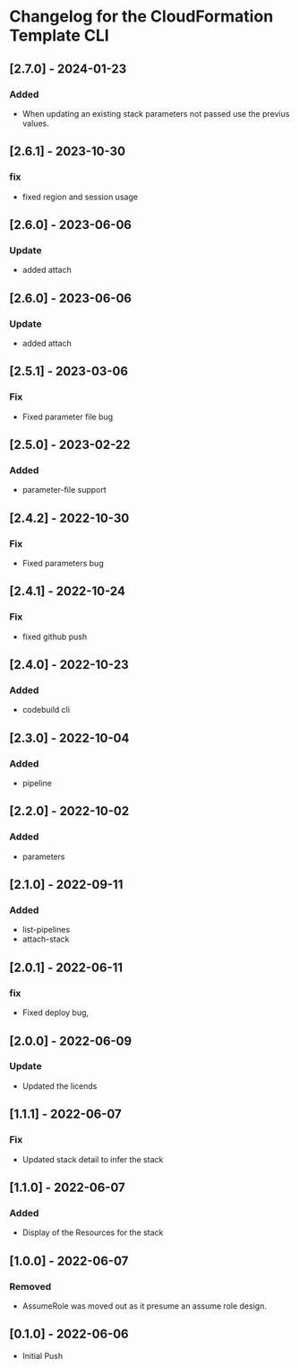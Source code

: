 # Changelog for the CloudFormation Template CLI

## [2.7.0] - 2024-01-23

### Added

- When updating an existing stack parameters not passed use the previus values.

## [2.6.1] - 2023-10-30

### fix

- fixed region and session usage

## [2.6.0] - 2023-06-06

### Update

- added attach

## [2.6.0] - 2023-06-06

### Update

- added attach

## [2.5.1] - 2023-03-06

### Fix

- Fixed parameter file bug

## [2.5.0] - 2023-02-22

### Added

- parameter-file support

## [2.4.2] - 2022-10-30

### Fix

- Fixed parameters bug

## [2.4.1] - 2022-10-24

### Fix

- fixed github push

## [2.4.0] - 2022-10-23

### Added

- codebuild cli

## [2.3.0] - 2022-10-04

### Added

- pipeline

## [2.2.0] - 2022-10-02

### Added

- parameters

## [2.1.0] - 2022-09-11

### Added

- list-pipelines
- attach-stack

## [2.0.1] - 2022-06-11

### fix

- Fixed deploy bug,

## [2.0.0] - 2022-06-09

### Update

- Updated the licends

## [1.1.1] - 2022-06-07

### Fix

- Updated stack detail to infer the stack

## [1.1.0] - 2022-06-07

### Added

- Display of the Resources for the stack

## [1.0.0] - 2022-06-07

### Removed

- AssumeRole was moved out as it presume an assume role design.

## [0.1.0] - 2022-06-06

- Initial Push
